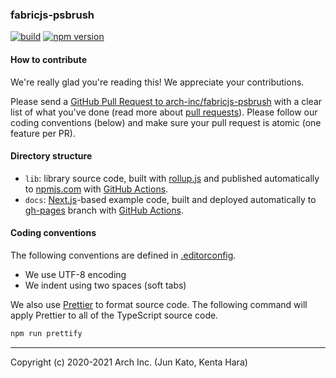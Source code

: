 ### fabricjs-psbrush

[![build](https://github.com/arch-inc/fabricjs-psbrush/workflows/npm-publish/badge.svg)](https://github.com/arch-inc/fabricjs-psbrush/actions?query=workflow%3Anpm-publish)
[![npm version](https://img.shields.io/npm/v/@arch-inc/fabricjs-psbrush)](https://www.npmjs.com/package/@arch-inc/fabricjs-psbrush)

#### How to contribute

We're really glad you're reading this! We appreciate your contributions.

Please send a [GitHub Pull Request to arch-inc/fabricjs-psbrush](https://github.com/arch-inc/fabricjs-psbrush/pull/new/main) with a clear list of what you've done (read more about [pull requests](http://help.github.com/pull-requests/)). Please follow our coding conventions (below) and make sure your pull request is atomic (one feature per PR).

#### Directory structure

- `lib`: library source code, built with [rollup.js](https://rollupjs.org/) and published automatically to [npmjs.com](https://www.npmjs.com/) with [GitHub Actions](https://github.com/arch-inc/fabricjs-psbrush/blob/main/.github/workflows/publish.yml).
- `docs`: [Next.js](https://nextjs.org/)-based example code, built and deployed automatically to [gh-pages](https://github.com/arch-inc/fabricjs-psbrush/tree/gh-pages) branch with [GitHub Actions](https://github.com/arch-inc/fabricjs-psbrush/blob/main/.github/workflows/gh-pages.yml).

#### Coding conventions

The following conventions are defined in [.editorconfig](https://github.com/arch-inc/fabricjs-psbrush/blob/main/.editorconfig).

- We use UTF-8 encoding
- We indent using two spaces (soft tabs)

We also use [Prettier](https://prettier.io/)  to format source code. The following command will apply Prettier to all of the TypeScript source code.

```sh
npm run prettify
```

---
Copyright (c) 2020-2021 Arch Inc. (Jun Kato, Kenta Hara)